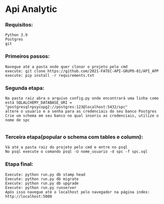 # Api Analytic


### Requisitos:

```
Python 3.9
Postgres
git

```

### Primeiros passos:

```
Navegue até a pasta onde quer clonar o projeto pelo cmd
execute: git clone https://github.com/2021-FATEC-API-GRUPO-01/API_APP
execute: pip install -r requirements.txt
```

### Segunda etapa: 

```
Na pasta raiz abra o arquivo config.py onde encontrará uma linha como está SQLALCHEMY_DATABASE_URI = "postgresql+psycopg2://postgres:123@localhost:5432/spc"
altere o usuário e a senha para as credenciais do seu banco Postgres
Crie um schema em seu banco no qual inseriu as credenciais, utilize o nome de spc


```
### Terceira etapa(popular o schema com tables e column): 

```
Vá até a pasta raiz do projeto pelo cmd e entre no psql
No psql execute o comando psql -U nome_usuario -d spc -f spc.sql

```

### Etapa final: 

```
Execute: python run.py db stamp head
Execute: python run.py db migrate
Execute: python run.py db upgrade
Execute: python run.py runserver
Após isso navegue até o localhost pelo navegador na página index: http://localhost:5000

```

